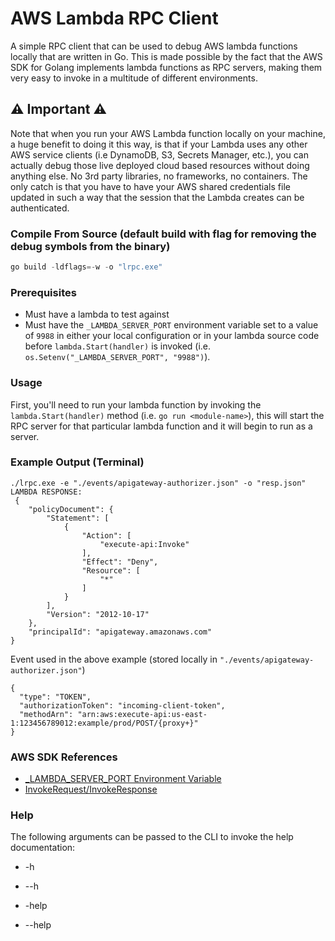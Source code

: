 # AWS Lambda RPC Client 
A simple RPC client that can be used to debug AWS lambda functions locally that are written in Go. This is made possible by the fact that the AWS SDK for Golang implements lambda functions as RPC servers, making them very easy to invoke in a multitude of different environments.

## :warning: Important :warning:
Note that when you run your AWS Lambda function locally on your machine, a huge benefit to doing it this way, is that if your Lambda uses any other AWS service clients (i.e DynamoDB, S3, Secrets Manager, etc.), you can actually debug those live deployed cloud based resources without doing anything else. No 3rd party libraries, no frameworks, no containers. The only catch is that you have to have your AWS shared credentials file updated in such a way that the session that the Lambda creates can be authenticated.

### Compile From Source (default build with flag for removing the debug symbols from the binary)

```powershell
go build -ldflags=-w -o "lrpc.exe"
```

### Prerequisites

* Must have a lambda to test against
* Must have the `_LAMBDA_SERVER_PORT` environment variable set to a value of `9988` in either your local configuration or in your lambda source code before `lambda.Start(handler)` is invoked (i.e. `os.Setenv("_LAMBDA_SERVER_PORT", "9988")`).

### Usage

First, you'll need to run your lambda function by invoking the `lambda.Start(handler)` method (i.e. `go run <module-name>`), this will start the RPC server for that particular lambda function and it will begin to run as a server.

### Example Output (Terminal)

```
./lrpc.exe -e "./events/apigateway-authorizer.json" -o "resp.json"
LAMBDA RESPONSE:
 {
    "policyDocument": {
        "Statement": [
            {
                "Action": [
                    "execute-api:Invoke"     
                ],
                "Effect": "Deny",
                "Resource": [
                    "*"
                ]
            }
        ],
        "Version": "2012-10-17"
    },
    "principalId": "apigateway.amazonaws.com"
}
```

Event used in the above example (stored locally in `"./events/apigateway-authorizer.json"`)
```
{
  "type": "TOKEN",
  "authorizationToken": "incoming-client-token",
  "methodArn": "arn:aws:execute-api:us-east-1:123456789012:example/prod/POST/{proxy+}"
}
```

### AWS SDK References

- [_LAMBDA_SERVER_PORT Environment Variable](https://github.com/aws/aws-lambda-go/blob/bc1ec47cb1670c0d5eaca47c10d89789d8507c3d/lambda/rpc.go#L16)
- [InvokeRequest/InvokeResponse](https://github.com/aws/aws-lambda-go/blob/bc1ec47cb1670c0d5eaca47c10d89789d8507c3d/lambda/messages/messages.go#L20)

### Help

The following arguments can be passed to the CLI to invoke the help documentation:

* -h

* --h

* -help

* --help

